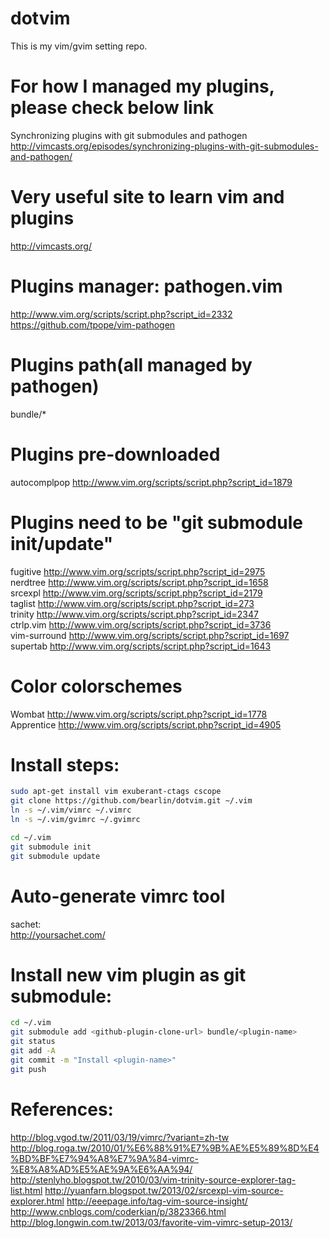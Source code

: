 # dotvim
This is my vim/gvim setting repo.  

# For how I managed my plugins, please check below link
Synchronizing plugins with git submodules and pathogen  
http://vimcasts.org/episodes/synchronizing-plugins-with-git-submodules-and-pathogen/  

# Very useful site to learn vim and plugins
http://vimcasts.org/

# Plugins manager: pathogen.vim
http://www.vim.org/scripts/script.php?script_id=2332  
https://github.com/tpope/vim-pathogen  

# Plugins path(all managed by pathogen)
bundle/*  

# Plugins pre-downloaded
autocomplpop http://www.vim.org/scripts/script.php?script_id=1879  

# Plugins need to be "git submodule init/update"
fugitive http://www.vim.org/scripts/script.php?script_id=2975  
nerdtree http://www.vim.org/scripts/script.php?script_id=1658  
srcexpl http://www.vim.org/scripts/script.php?script_id=2179  
taglist http://www.vim.org/scripts/script.php?script_id=273  
trinity http://www.vim.org/scripts/script.php?script_id=2347  
ctrlp.vim http://www.vim.org/scripts/script.php?script_id=3736  
vim-surround http://www.vim.org/scripts/script.php?script_id=1697  
supertab http://www.vim.org/scripts/script.php?script_id=1643  

# Color colorschemes
Wombat http://www.vim.org/scripts/script.php?script_id=1778  
Apprentice http://www.vim.org/scripts/script.php?script_id=4905  

# Install steps:  
```sh
sudo apt-get install vim exuberant-ctags cscope  
git clone https://github.com/bearlin/dotvim.git ~/.vim
ln -s ~/.vim/vimrc ~/.vimrc
ln -s ~/.vim/gvimrc ~/.gvimrc

cd ~/.vim
git submodule init
git submodule update
```

# Auto-generate vimrc tool
sachet:  
http://yoursachet.com/  

# Install new vim plugin as git submodule:
```sh
cd ~/.vim
git submodule add <github-plugin-clone-url> bundle/<plugin-name>
git status
git add -A
git commit -m "Install <plugin-name>"
git push
```

# References:  
  http://blog.vgod.tw/2011/03/19/vimrc/?variant=zh-tw  
  http://blog.roga.tw/2010/01/%E6%88%91%E7%9B%AE%E5%89%8D%E4%BD%BF%E7%94%A8%E7%9A%84-vimrc-%E8%A8%AD%E5%AE%9A%E6%AA%94/  
  http://stenlyho.blogspot.tw/2010/03/vim-trinity-source-explorer-tag-list.html
  http://yuanfarn.blogspot.tw/2013/02/srcexpl-vim-source-explorer.html
  http://eeepage.info/tag-vim-source-insight/
  http://www.cnblogs.com/coderkian/p/3823366.html
  http://blog.longwin.com.tw/2013/03/favorite-vim-vimrc-setup-2013/
